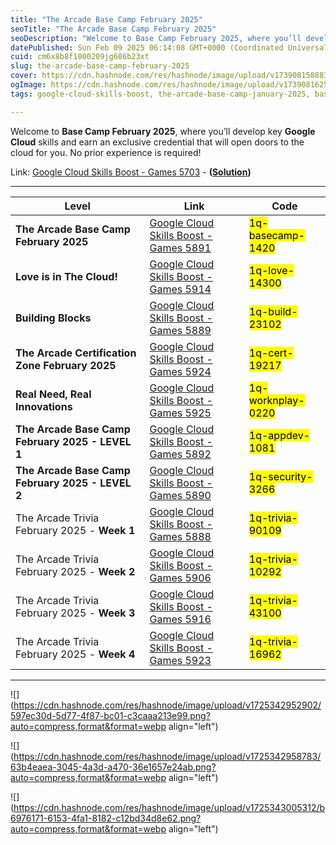 ```yaml
---
title: "The Arcade Base Camp February 2025"
seoTitle: "The Arcade Base Camp February 2025"
seoDescription: "Welcome to Base Camp February 2025, where you’ll develop key Google Cloud skills and earn an exclusive credential that will open doors to the cloud for you."
datePublished: Sun Feb 09 2025 06:14:08 GMT+0000 (Coordinated Universal Time)
cuid: cm6x8b8f1000209jg686b23xt
slug: the-arcade-base-camp-february-2025
cover: https://cdn.hashnode.com/res/hashnode/image/upload/v1739081588837/4872701d-968a-46c0-9e5c-767bf8b7f953.png
ogImage: https://cdn.hashnode.com/res/hashnode/image/upload/v1739081625118/6a9812b1-cdba-463e-861e-7d96c25fd309.png
tags: google-cloud-skills-boost, the-arcade-base-camp-january-2025, base-camp-february-2025, love-is-in-the-cloud

---
```


Welcome to **Base Camp February 2025**, where you’ll develop key **Google Cloud** skills and earn an exclusive credential that will open doors to the cloud for you. No prior experience is required!

Link: [Google Cloud Skills Boost - Games 5703](https://www.cloudskillsboost.google/games/5703/labs/36448) - **(**[**Solution**](https://eplus.dev/start-here-dont-skip-this-arcade-lab)**)**

---

| **Level** | **Link** | **Code** |
| --- | --- | --- |
| **The Arcade Base Camp February 2025** | [Google Cloud Skills Boost - Games 5891](https://www.cloudskillsboost.google/games/5891) | <mark>1q-basecamp-1420</mark> |
| **Love is in The Cloud!** | [Google Cloud Skills Boost - Games 5914](https://www.cloudskillsboost.google/games/5914) | <mark>1q-love-14300</mark> |
| **Building Blocks** | [Google Cloud Skills Boost - Games 5889](https://www.cloudskillsboost.google/games/5889) | <mark>1q-build-23102</mark> |
| **The Arcade Certification Zone February 2025** | [Google Cloud Skills Boost - Games 5924](https://www.cloudskillsboost.google/games/5924) | <mark>1q-cert-19217</mark> |
| **Real Need, Real Innovations** | [Google Cloud Skills Boost - Games 5925](https://www.cloudskillsboost.google/games/5925) | <mark>1q-worknplay-0220</mark> |
| **The Arcade Base Camp February 2025 - LEVEL 1** | [Google Cloud Skills Boost - Games 5892](https://www.cloudskillsboost.google/games/5892) | <mark>1q-appdev-1081</mark> |
| **The Arcade Base Camp February 2025 - LEVEL 2** | [Google Cloud Skills Boost - Games 5890](https://www.cloudskillsboost.google/games/5890) | <mark>1q-security-3266</mark> |
| The Arcade Trivia February 2025 - **Week 1** | [Google Cloud Skills Boost - Games 5888](https://www.cloudskillsboost.google/games/5888) | <mark>1q-trivia-90109</mark> |
| The Arcade Trivia February 2025 - **Week 2** | [Google Cloud Skills Boost - Games 5906](https://www.cloudskillsboost.google/games/5906) | <mark>1q-trivia-10292</mark> |
| The Arcade Trivia February 2025 - **Week 3** | [Google Cloud Skills Boost - Games 5916](https://www.cloudskillsboost.google/games/5916) | <mark>1q-trivia-43100</mark> |
| The Arcade Trivia February 2025 - **Week 4** | [Google Cloud Skills Boost - Games 5923](https://www.cloudskillsboost.google/games/5923) | <mark>1q-trivia-16962</mark> |

---

![](https://cdn.hashnode.com/res/hashnode/image/upload/v1725342952902/597ec30d-5d77-4f87-bc01-c3caaa213e99.png?auto=compress,format&format=webp align="left")

![](https://cdn.hashnode.com/res/hashnode/image/upload/v1725342958783/63b4eaea-3045-4a3d-a470-36e1657e24ab.png?auto=compress,format&format=webp align="left")

![](https://cdn.hashnode.com/res/hashnode/image/upload/v1725343005312/b6976171-6153-4fa1-8182-c12bd34d8e62.png?auto=compress,format&format=webp align="left")